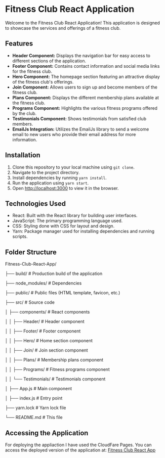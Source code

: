 # Fitness Club React Application

Welcome to the Fitness Club React Application! This application is designed to showcase the services and offerings of a fitness club.

## Features

- **Header Component:** Displays the navigation bar for easy access to different sections of the application.
- **Footer Component:** Contains contact information and social media links for the fitness club.
- **Hero Component:** The homepage section featuring an attractive display of the fitness club's offerings.
- **Join Component:** Allows users to sign up and become members of the fitness club.
- **Plans Component:** Displays the different membership plans available at the fitness club.
- **Programs Component:** Highlights the various fitness programs offered by the club.
- **Testimonials Component:** Shows testimonials from satisfied club members.
- **EmailJs Integration:** Utilizes the EmailJs library to send a welcome email to new users who provide their email address for more information.


## Installation

1. Clone this repository to your local machine using `git clone`.
2. Navigate to the project directory.
3. Install dependencies by running `yarn install`.
4. Run the application using `yarn start`.
5. Open [http://localhost:3000](http://localhost:3000) to view it in the browser.


## Technologies Used

- React: Built with the React library for building user interfaces.
- JavaScript: The primary programming language used.
- CSS: Styling done with CSS for layout and design.
- Yarn: Package manager used for installing dependencies and running scripts.

## Folder Structure

Fitness-Club-React-App/

├── build/ # Production build of the application

├── node_modules/ # Dependencies

├── public/ # Public files (HTML template, favicon, etc.)

├── src/ # Source code

│ ├── components/ # React components

│ │ ├── Header/ # Header component

│ │ ├── Footer/ # Footer component

│ │ ├── Hero/ # Home section component

│ │ ├── Join/ # Join section component

│ │ ├── Plans/ # Membership plans component

│ │ ├── Programs/ # Fitness programs component

│ │ └── Testimonials/ # Testimonials component

│ ├── App.js # Main component

│ ├── index.js # Entry point

├── yarn.lock # Yarn lock file

└── README.md # This file


## Accessing the Application

For deploying the appliaction I have used the CloudFare Pages.
You can access the deployed version of the application at: [Fitness Club React App](https://fitclub-qxz.pages.dev/)
